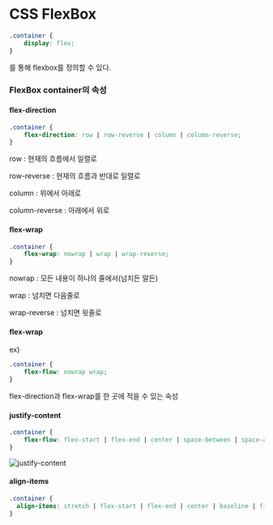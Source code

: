 # CSS FlexBox

``` CSS
.container {
    display: flex;
}
```

를 통해 flexbox를 정의할 수 있다.

### FlexBox container의 속성

#### flex-direction

```CSS
.container {
    flex-direction: row | row-reverse | column | column-reverse;
}
```

row : 현재의 흐름에서 일렬로

row-reverse : 현재의 흐름과 반대로 일렬로

column : 위에서 아래로

column-reverse : 아래에서 위로



#### flex-wrap

```CSS
.container {
    flex-wrap: nowrap | wrap | wrap-reverse;
}
```

nowrap : 모든 내용이 하나의 줄에서(넘치든 말든)

wrap : 넘치면 다음줄로

wrap-reverse : 넘치면 윗줄로



#### flex-wrap

ex)

```CSS
.container {
    flex-flow: nowrap wrap;
}
```

flex-direction과 flex-wrap를 한 곳에 적을 수 있는 속성



#### justify-content

```CSS
.container {
    flex-flow: flex-start | flex-end | center | space-between | space-around | space-evenly | start | end | left | right ... + safe | unsafe;
}
```

![justify-content](C:\Users\조영래\Desktop\공부\TIL\images\justify-content.svg)

#### align-items

```CSS
.container {
  align-items: stretch | flex-start | flex-end | center | baseline | first baseline | last baseline | start | end | self-start | self-end + ... safe | unsafe;
}
```